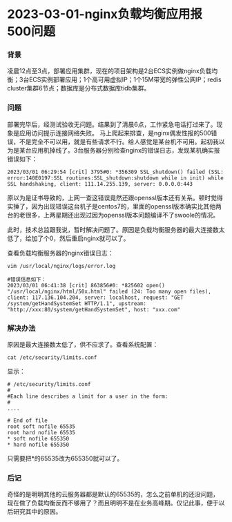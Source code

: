 # 2023-03-01-nginx负载均衡应用报500问题

### 背景
凌晨12点至3点，部署应用集群，现在的项目架构是2台ECS实例做nginx负载均衡；3台ECS实例部署应用；1个高可用虚拟IP；1个15M带宽的弹性公网IP；redis cluster集群6节点；数据库是分布式数据库tidb集群。

### 问题
部署完毕后，经测试验收无问题。结果到了清晨6点，工作紧急电话打过来了。现象是应用访问提示连接网络失败。
马上爬起来排查，是nginx偶发性报的500错误，不是完全不可以用，就是有些请求不行。给人感觉是某台机不可用。起初我以为是某台应用机掉线了。3台服务器分别检查nginx的错误日志，发现某机确实报错误如下：
```
2023/03/01 06:29:54 [crit] 3795#0: *356309 SSL_shutdown() failed (SSL: error:140E0197:SSL routines:SSL_shutdown:shutdown while in init) while SSL handshaking, client: 111.14.255.139, server: 0.0.0.0:443
```
原以为是证书导致的，上网一查这错误竟然还跟openssl版本还有关系。顿时觉得实捶了，因为出现错误这台机子是centos7的，里面的openssl版本确实比其他两台的老很多，上两星期还出现过因为openssl版本问题编译不了swoole的情况。

此时，技术总监跟我说，暂时解决问题了。原因是负载均衡服务器的最大连接数太低了，给加了个0，然后重启nginx就可以了。

查看负载均衡服务器的nginx错误日志：
```
vim /usr/local/nginx/logs/error.log

#错误信息如下：
2023/03/01 06:41:38 [crit] 863856#0: *825602 open() "/usr/local/nginx/html/50x.html" failed (24: Too many open files), client: 117.136.104.204, server: localhost, request: "GET /system/getHandSystemSet HTTP/1.1", upstream: "http://xxx:80/system/getHandSystemSet", host: "xxx.com"

```

### 解决办法
原因是最大连接数太低了，供不应求了。查看系统配置：
```
cat /etc/security/limits.conf
```
显示：
```
# /etc/security/limits.conf
#
#Each line describes a limit for a user in the form:
#
....

# End of file
root soft nofile 65535
root hard nofile 65535
* soft nofile 655350
* hard nofile 655350
```
只需要把*的65535改为655350就可以了。

### 后记
奇怪的是明明其他的云服务器都是默认的65535的，怎么之前单机的还没问题，现在做了负载均衡反而不够用了？而且明明不是在业务高峰期。仅记此事，便于以后研究其中的原因。